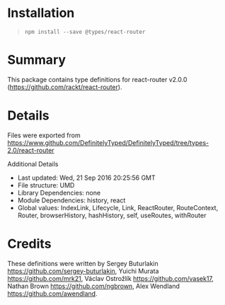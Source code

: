 # Installation
> `npm install --save @types/react-router`

# Summary
This package contains type definitions for react-router v2.0.0 (https://github.com/rackt/react-router).

# Details
Files were exported from https://www.github.com/DefinitelyTyped/DefinitelyTyped/tree/types-2.0/react-router

Additional Details
 * Last updated: Wed, 21 Sep 2016 20:25:56 GMT
 * File structure: UMD
 * Library Dependencies: none
 * Module Dependencies: history, react
 * Global values: IndexLink, Lifecycle, Link, ReactRouter, RouteContext, Router, browserHistory, hashHistory, self, useRoutes, withRouter

# Credits
These definitions were written by Sergey Buturlakin <https://github.com/sergey-buturlakin>, Yuichi Murata <https://github.com/mrk21>, Václav Ostrožlík <https://github.com/vasek17>, Nathan Brown <https://github.com/ngbrown>, Alex Wendland <https://github.com/awendland>.

